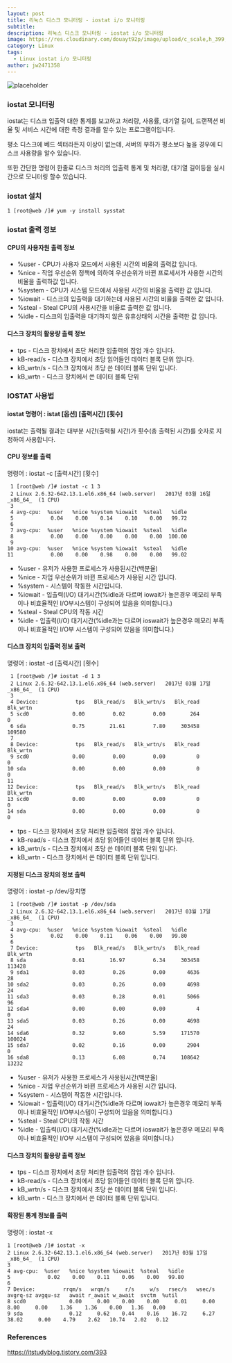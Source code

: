```yaml
---
layout: post
title: 리눅스 디스크 모니터링 - iostat i/o 모니터링
subtitle: 
description: 리눅스 디스크 모니터링 - iostat i/o 모니터링
image: https://res.cloudinary.com/douayt92p/image/upload/c_scale,h_399,q_auto,w_700/v1593004373/pixabay/hill-5324149_1920_lahc91.jpg
category: Linux
tags:
  - Linux iostat i/o 모니터링
author: jw2471358
---
```


![placeholder](https://t1.daumcdn.net/cfile/tistory/2542DF3D58CA443A1B)

### iostat 모니터링

iostat는 디스크 입출력 대한 통계를 보고하고 처리량, 사용률, 대기열 길이, 드랜잭션 비율 및 서비스 시간에 대한 측정 결과를 알수 있는 프로그램이입니다.

평소 디스크에 베드 섹터라든지 이상이 없는데, 서버의 부하가 평소보다 높을 경우에 디스크 사용량을 알수 있습니다.

또한 간단한 명령어 한줄로 디스크 처리의 입출력 통계 및 처리량, 대기열 길이등을 실시간으로 모니터링 할수 있습니다.

### iostat 설치

```
1 [root@web /]# yum -y install sysstat
```

### iostat 출력 정보

#### CPU의 사용자원 출력 정보

- %user - CPU가 사용자 모드에서 사용된 시간의 비율의 출력값 입니다.
- %nice - 작업 우선순위 정책에 의하여 우선순위가 바뀐 프로세서가 사용한 시간의 비율을 출력하값 입니다.
- %system - CPU가 시스템 모드에서 사용된 시간의 비율을 출력한 값 입니다.
- %iowait - 디스크의 입출력을 대기하는데 사용된 시간의 비율을 출력한 값 입니다.
- %steal - Steal CPU의 사용시간을 비율로 출력한 값 입니다.
- %idle - 디스크의 입출력을 대기하지 않은 유휴상태의 시간을 출력한 값 입니다.

#### 디스크 장치의 활용량 출력 정보
- tps - 디스크 장치에서 초단 처리한 입출력의 잡업 개수 입니다.
- kB-read/s - 디스크 장치에서 초당 읽어들인 데이터 블록 단위 입니다.
- kB_wrtn/s - 디스크 장치에서 초당 쓴 데이터 블록 단위 입니다.
- kB_wrtn - 디스크 장치에서 쓴 데이터 블록 단위

### IOSTAT 사용법

#### iostat 명령어 : istat [옵션] [출력시간] [횟수]

iostat는 출력될 결과는 대부분 시간(출력될 시간)가 횟수(총 출력된 시간)를 숫자로 지정하여 사용합니다.

#### CPU 정보를 출력

명령어 : iostat -c [출력시간] [횟수]

```
 1 [root@web /]# iostat -c 1 3
 2 Linux 2.6.32-642.13.1.el6.x86_64 (web.server)   2017년 03월 16일   _x86_64_  (1 CPU)
 3 
 4 avg-cpu:  %user   %nice %system %iowait  %steal   %idle
 5            0.04    0.00    0.14    0.10    0.00   99.72
 6 
 7 avg-cpu:  %user   %nice %system %iowait  %steal   %idle
 8            0.00    0.00    0.00    0.00    0.00  100.00
 9  
10 avg-cpu:  %user   %nice %system %iowait  %steal   %idle
11            0.00    0.00    0.98    0.00    0.00   99.02
```

- %user - 유저가 사용한 프로세스가 사용된시간(백분율)
- %nice - 자업 우선순위가 바뀐 프로세스가 사용된 시간 입니다.
- %system - 시스템이 작동한 시간입니다.
- %iowait - 입출력(I/O) 대기시간(%idle과 다르며 iowait가 높은경우 메모리 부족이나 비효율적인 I/O부시스템이 구성되어 있음을 의미합니다.)
- %steal - Steal CPU의 작동 시간
- %idle - 입출력(I/O) 대기시간(%idle과는 다르며 ioswait가 높은경우 메모리 부족이나 비효율적인 I/O부 시스템이 구성되어 있음을 의미합니다.)

#### 디스크 장치의 입출력 정보 출력

명령어 : iostat -d [출력시간] [횟수]

```
 1 [root@web /]# iostat -d 1 3
 2 Linux 2.6.32-642.13.1.el6.x86_64 (web.server)   2017년 03월 17일   _x86_64_  (1 CPU)
 3 
 4 Device:            tps   Blk_read/s   Blk_wrtn/s   Blk_read   Blk_wrtn
 5 scd0              0.00         0.02         0.00        264          0
 6 sda               0.75        21.61         7.80     303458     109580
 7 
 8 Device:            tps   Blk_read/s   Blk_wrtn/s   Blk_read   Blk_wrtn
 9 scd0              0.00         0.00         0.00          0          0
10 sda               0.00         0.00         0.00          0          0
11  
12 Device:            tps   Blk_read/s   Blk_wrtn/s   Blk_read   Blk_wrtn
13 scd0              0.00         0.00         0.00          0          0
14 sda               0.00         0.00         0.00          0          0
```

- tps - 디스크 장치에서 초당 처리한 입출력의 잡업 개수 입니다.
- kB-read/s - 디스크 장치에서 초당 읽어들인 데이터 블록 단위 입니다.
- kB_wrtn/s - 디스크 장치에서 초당 쓴 데이터 블록 단위 입니다.
- kB_wrtn - 디스크 장치에서 쓴 데이터 블록 단위 입니다.

#### 지정된 디스크 장치의 정보 출력

명령어 : iostat -p  /dev/장치명

```
 1 [root@web /]# iostat -p /dev/sda
 2 Linux 2.6.32-642.13.1.el6.x86_64 (web.server)   2017년 03월 17일   _x86_64_  (1 CPU)
 3  
 4 avg-cpu:  %user   %nice %system %iowait  %steal   %idle
 5            0.02    0.00    0.11    0.06    0.00   99.80
 6 
 7 Device:            tps   Blk_read/s   Blk_wrtn/s   Blk_read   Blk_wrtn
 8 sda               0.61        16.97         6.34     303458     113428
 9 sda1              0.03         0.26         0.00       4636         28
10 sda2              0.03         0.26         0.00       4698         24
11 sda3              0.03         0.28         0.01       5066         96
12 sda4              0.00         0.00         0.00          4          0
13 sda5              0.03         0.26         0.00       4698         24
14 sda6              0.32         9.60         5.59     171570     100024
15 sda7              0.02         0.16         0.00       2904          0
16 sda8              0.13         6.08         0.74     108642      13232
```

- %user - 유저가 사용한 프로세스가 사용된시간(백분율)
- %nice - 자업 우선순위가 바뀐 프로세스가 사용된 시간 입니다.
- %system - 시스템이 작동한 시간입니다.
- %iowait - 입출력(I/O) 대기시간(%idle과 다르며 iowait가 높은경우 메모리 부족이나 비효율적인 I/O부시스템이 구성되어 있음을 의미합니다.)
- %steal - Steal CPU의 작동 시간
- %idle - 입출력(I/O) 대기시간(%idle과는 다르며 ioswait가 높은경우 메모리 부족이나 비효율적인 I/O부 시스템이 구성되어 있음을 의미합니다.)

#### 디스크 장치의 활용량 출력 정보
- tps - 디스크 장치에서 초당 처리한 입출력의 잡업 개수 입니다.
- kB-read/s - 디스크 장치에서 초당 읽어들인 데이터 블록 단위 입니다.
- kB_wrtn/s - 디스크 장치에서 초당 쓴 데이터 블록 단위 입니다.
- kB_wrtn - 디스크 장치에서 쓴 데이터 블록 단위 입니다.

#### 확장된 통계 정보를 출력

명령어 : iostat -x

```
1 [root@web /]# iostat -x
2 Linux 2.6.32-642.13.1.el6.x86_64 (web.server)   2017년 03월 17일   _x86_64_  (1 CPU)
3 
4 avg-cpu:  %user   %nice %system %iowait  %steal   %idle
5            0.02    0.00    0.11    0.06    0.00   99.80
6  
7 Device:         rrqm/s   wrqm/s     r/s     w/s   rsec/s   wsec/s avgrq-sz avgqu-sz   await r_await w_await  svctm  %util
8 scd0              0.00     0.00    0.00    0.00     0.01     0.00     8.00     0.00    1.36    1.36    0.00   1.36   0.00
9 sda               0.12     0.62    0.44    0.16    16.72     6.27    38.02     0.00    4.79    2.62   10.74   2.02   0.12
```

### References
https://itstudyblog.tistory.com/393